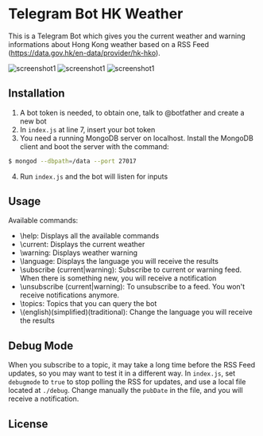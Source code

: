 # Telegram Bot HK Weather

This is a Telegram Bot which gives you the current weather and warning informations about Hong Kong weather based on a RSS Feed (https://data.gov.hk/en-data/provider/hk-hko).

![screenshot1](./images/1.jpg)
![screenshot1](./images/2.jpg)
![screenshot1](./images/3.jpg)

## Installation

1. A bot token is needed, to obtain one, talk to @botfather and create a new bot
2. In `index.js` at line 7, insert your bot token
3. You need a running MongoDB server on localhost. Install the MongoDB client and boot the server with the command:
```sh
$ mongod --dbpath=/data --port 27017
```
4. Run `index.js` and the bot will listen for inputs


## Usage

Available commands:

- \help: Displays all the available commands
- \current: Displays the current weather
- \warning: Displays weather warning
- \language: Displays the language you will receive the results
- \subscribe (current|warning): Subscribe to current or warning feed. When there is something new, you will receive a notification
- \unsubscribe (current|warning): To unsubscribe to a feed. You won't receive notifications anymore.
- \topics: Topics that you can query the bot
- \\(english)(simplified)(traditional): Change the language you will receive the results


## Debug Mode

 When you subscribe to a topic, it may take a long time before the RSS Feed updates, so you may want to test it in a different way. In `index.js`, set `debugmode` to `true` to stop polling the RSS for updates, and use a local file located at `./debug`. Change manually the `pubDate` in the file, and you will receive a notification.

## License
